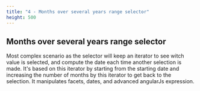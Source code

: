 ```yaml
---
title: "4 - Months over several years range selector"
height: 500
---
```


## Months over several years range selector
Most complex scenario as the selector will keep an iterator to see witch value is selected, and compute the date each time another selection is made. It's based on this iterator by starting from the starting date and increasing the number of months by this iterator to get back to the selection. It manipulates facets, dates, and advanced angularJs expression.
